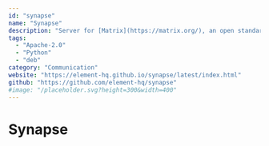 ```yaml
---
id: "synapse"
name: "Synapse"
description: "Server for [Matrix](https://matrix.org/), an open standard for decentralized persistent communication."
tags:
  - "Apache-2.0"
  - "Python"
  - "deb"
category: "Communication"
website: "https://element-hq.github.io/synapse/latest/index.html"
github: "https://github.com/element-hq/synapse"
#image: "/placeholder.svg?height=300&width=400"
---
```


# Synapse
